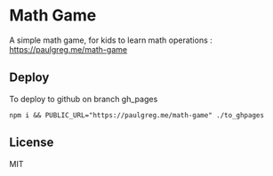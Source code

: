 # Math Game

A simple math game, for kids to learn math operations :
https://paulgreg.me/math-game

## Deploy

To deploy to github on branch gh_pages

`npm i && PUBLIC_URL="https://paulgreg.me/math-game" ./to_ghpages`

## License

MIT
